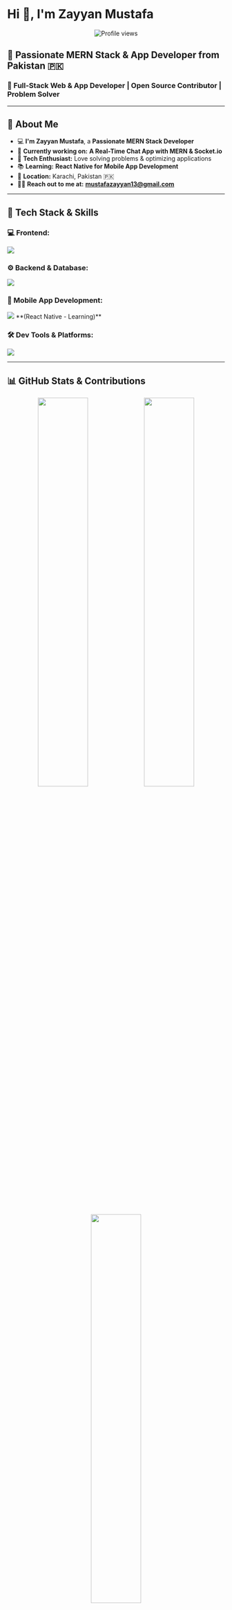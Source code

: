 # Hi 👋, I'm Zayyan Mustafa

<p align="center">
  <img align="center" src="https://komarev.com/ghpvc/?username=zayanmustafa&label=Profile%20views&color=0e75b6&style=flat" alt="Profile views" />
</p>

## 🚀 Passionate MERN Stack & App Developer from Pakistan 🇵🇰

### 🔧 Full-Stack Web & App Developer | Open Source Contributor | Problem Solver

---

## 👋 About Me
- 💻 **I'm Zayyan Mustafa**, a **Passionate MERN Stack Developer**  
- 🚀 **Currently working on:** **A Real-Time Chat App with MERN & Socket.io**  
- 🎯 **Tech Enthusiast:** Love solving problems & optimizing applications  
- 📚 **Learning:** **React Native for Mobile App Development**  
- 📍 **Location:** Karachi, Pakistan 🇵🇰  
- 👯️‍♂️ **Reach out to me at:** [**mustafazayyan13@gmail.com**](mailto:mustafazayyan13@gmail.com)  

---

## 🚀 Tech Stack & Skills
### 💻 Frontend:
<p align="left">
  <img src="https://skillicons.dev/icons?i=react,nextjs,redux,tailwind,materialui,js,ts,html,css" />
</p>

### ⚙️ Backend & Database:
<p align="left">
  <img src="https://skillicons.dev/icons?i=nodejs,express,mongodb,firebase" />
</p>

### 📱 Mobile App Development:
<p align="left">
  <img src="https://skillicons.dev/icons?i=react" /> **(React Native - Learning)**
</p>

### 🛠️ Dev Tools & Platforms:
<p align="left">
  <img src="https://skillicons.dev/icons?i=vscode,git,github,postman,vercel,netlify" />
</p>

---

## 📊 GitHub Stats & Contributions
<p align="center">
  <img width="48%" src="https://github-readme-stats.vercel.app/api?username=zayanmustafa&show_icons=true&theme=tokyonight" />
  <img width="48%" src="https://github-readme-streak-stats.herokuapp.com/?user=zayanmustafa&theme=tokyonight" />
</p>
<p align="center">
  <img width="48%" src="https://github-readme-stats.vercel.app/api/top-langs/?username=zayanmustafa&layout=compact&theme=tokyonight" />
</p>

---

## 🌍 Connect with Me
<p align="left">
  <a href="https://x.com/ZayyanMustafaa" target="_blank">
    <img src="https://skillicons.dev/icons?i=twitter" width="40px"/>
  </a>
  <a href="https://www.linkedin.com/in/zayyanmustafa13/" target="_blank">
    <img src="https://skillicons.dev/icons?i=linkedin" width="40px"/>
  </a>
   <a href="https://www.discord.com/zayyanmustafaa" target="_blank">
    <img src="https://skillicons.dev/icons?i=discord" width="40px"/>
  </a>
</p>

---

## 🖼️ Profile Banner
<p align="center">
  <img src="https://i.pinimg.com/736x/86/a1/21/86a121da9e20aaa56fd43cac35a367b7.jpg" width="500px"/>
</p>

---

### 🔥 Always Learning & Growing | Let’s Build Something Amazing! 🚀
